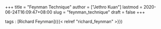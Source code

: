 +++
title = "Feynman Technique"
author = ["Jethro Kuan"]
lastmod = 2020-06-24T16:09:47+08:00
slug = "feynman_technique"
draft = false
+++

tags
: [Richard Feynman]({{< relref "richard_feynman" >}})

